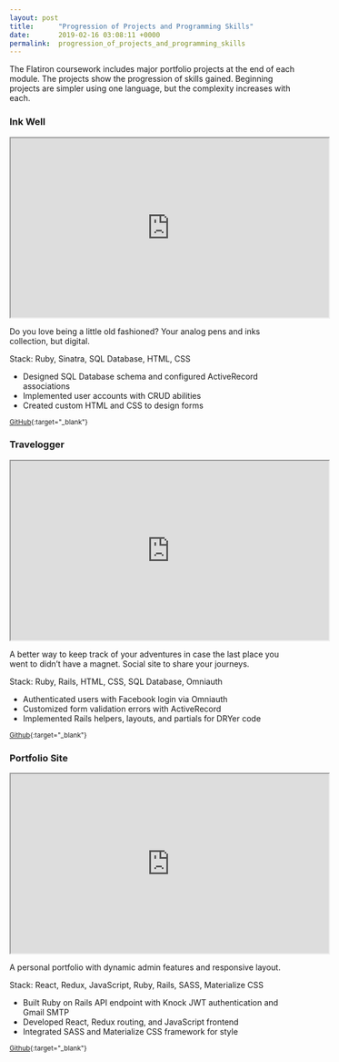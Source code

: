 ```yaml
---
layout: post
title:      "Progression of Projects and Programming Skills"
date:       2019-02-16 03:08:11 +0000
permalink:  progression_of_projects_and_programming_skills
---
```



The Flatiron coursework includes major portfolio projects at the end of each module. The projects show the progression of skills gained. Beginning projects are simpler using one language, but the complexity increases with each.

<!--more-->

### Ink Well 

[comment]: <> (![Inkwell]&#40;{{ site.baseurl }}/img/posts/inkwell.jpg&#41;)
<iframe poster="{{ site.baseurl }}/img/posts/inkwell.jpg" width="560" height="315" src="https://drive.google.com/file/d/1tRc5LVgIbRReScfGMDBr6err9epZkU-_/preview" allowfullscreen></iframe>

Do you love being a little old fashioned? Your analog pens and inks collection, but digital.

Stack: Ruby, Sinatra, SQL Database, HTML, CSS

* Designed SQL Database schema and configured ActiveRecord associations
* Implemented user accounts with CRUD abilities
* Created custom HTML and CSS to design forms

<small>[GitHub](https://github.com/SuperConfuserUser/ink-well-app){:target="_blank"}</small>

[comment]: <> (, [Walkthrough]&#40;https://drive.google.com/open?id=14ev4uoJdcemG1b4uzwtxpOjDxCEJ0z-1&#41;)

### Travelogger

[comment]: <> (![Travelogger]&#40;{{ site.baseurl }}/img/posts/travelogger.jpg&#41;)
[comment]: <> (<iframe width="560" height="315" src="https://drive.google.com/file/d/1TLLA_eTT0xLaolraeWJVcIuNA3LarNpM/preview" allowfullscreen></iframe>)
<iframe width="560" height="315" src="https://drive.google.com/file/d/1e26r9zMsey5JAzYmwKtd8QWPEUu-KMNq/preview" allowfullscreen></iframe>

A better way to keep track of your adventures in case the last place you went to didn’t have a magnet. Social site to share your journeys.

Stack: Ruby, Rails, HTML, CSS, SQL Database, Omniauth

* Authenticated users with Facebook login via Omniauth
* Customized form validation errors with ActiveRecord
* Implemented Rails helpers, layouts, and partials for DRYer code

<small>[Github](https://github.com/SuperConfuserUser/travelogger){:target="_blank"}</small>

[comment]: <> (, [Walkthrough]&#40;https://drive.google.com/open?id=1e26r9zMsey5JAzYmwKtd8QWPEUu-KMNq&#41;)

### Portfolio Site

[comment]: <> (![Portfolio Site]&#40;{{ site.baseurl }}/img/posts/portfolio.JPG&#41;)
<iframe width="560" height="315" src="https://drive.google.com/file/d/14ev4uoJdcemG1b4uzwtxpOjDxCEJ0z-1/preview" allowfullscreen></iframe>

A personal portfolio with dynamic admin features and responsive layout. 

Stack: React, Redux, JavaScript, Ruby, Rails, SASS, Materialize CSS

* Built Ruby on Rails API endpoint with Knock JWT authentication and Gmail SMTP
* Developed React, Redux routing,  and JavaScript frontend
* Integrated SASS and Materialize CSS framework for style

<small>[Github](https://github.com/SuperConfuserUser/portfolio){:target="_blank"}</small>

[comment]: <> (, [Walkthrough]&#40;https://drive.google.com/open?id=1tRc5LVgIbRReScfGMDBr6err9epZkU-&#41;)
